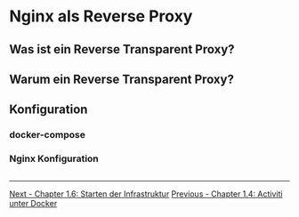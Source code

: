 # Nginx als Reverse Proxy

## Was ist ein Reverse Transparent Proxy?

## Warum ein Reverse Transparent Proxy?

## Konfiguration

### docker-compose

### Nginx Konfiguration

## 


*****************

[Next - Chapter 1.6: Starten der Infrastruktur](starten-der-infrastruktur.md)
[Previous - Chapter 1.4: Activiti unter Docker](activiti-unter-docker.md)